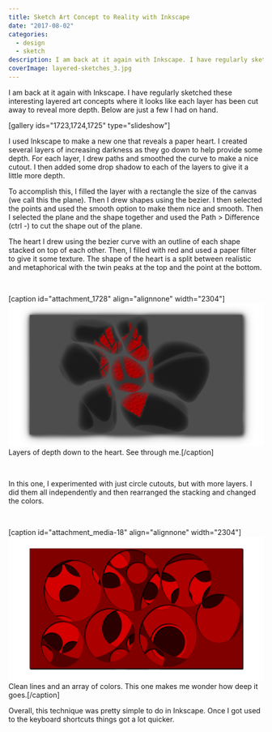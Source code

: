 ```yaml
---
title: Sketch Art Concept to Reality with Inkscape
date: "2017-08-02"
categories: 
  - design
  - sketch
description: I am back at it again with Inkscape. I have regularly sketched these interesting layered art concepts where it looks like each layer has been cut away to reveal more depth. Below are just a few I had on hand.
coverImage: layered-sketches_3.jpg
---
```


I am back at it again with Inkscape. I have regularly sketched these interesting layered art concepts where it looks like each layer has been cut away to reveal more depth. Below are just a few I had on hand.

\[gallery ids="1723,1724,1725" type="slideshow"\]

I used Inkscape to make a new one that reveals a paper heart. I created several layers of increasing darkness as they go down to help provide some depth. For each layer, I drew paths and smoothed the curve to make a nice cutout. I then added some drop shadow to each of the layers to give it a little more depth.

To accomplish this, I filled the layer with a rectangle the size of the canvas (we call this the plane). Then I drew shapes using the bezier. I then selected the points and used the smooth option to make them nice and smooth. Then I selected the plane and the shape together and used the Path > Difference (ctrl -) to cut the shape out of the plane.

The heart I drew using the bezier curve with an outline of each shape stacked on top of each other. Then, I filled with red and used a paper filter to give it some texture. The shape of the heart is a split between realistic and metaphorical with the twin peaks at the top and the point at the bottom.

 

\[caption id="attachment\_1728" align="alignnone" width="2304"\]![HeartCutout.png](./images/heartcutout.png) Layers of depth down to the heart. See through me.\[/caption\]

 

In this one, I experimented with just circle cutouts, but with more layers. I did them all independently and then rearranged the stacking and changed the colors.

 

\[caption id="attachment\_media-18" align="alignnone" width="2304"\]![CircleCutoutsvg.png](./images/circlecutoutsvg.png) Clean lines and an array of colors. This one makes me wonder how deep it goes.\[/caption\]

Overall, this technique was pretty simple to do in Inkscape. Once I got used to the keyboard shortcuts things got a lot quicker.
